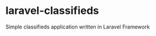 laravel-classifieds
===================

Simple classifieds application written in Laravel Framework
